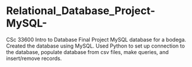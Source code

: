 # Relational_Database_Project-MySQL-
CSc 33600 Intro to Database Final Project
MySQL database for a bodega.
Created the database using MySQL. Used Python to set up connection to the database, populate database from csv files, make queries, and insert/remove records.
